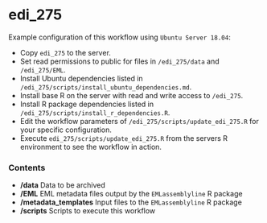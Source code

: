 # edi_275

Example configuration of this workflow using `Ubuntu Server 18.04`:

* Copy `edi_275` to the server.
* Set read permissions to public for files in `/edi_275/data` and `/edi_275/EML`.
* Install Ubuntu dependencies listed in `/edi_275/scripts/install_ubuntu_dependencies.md`.
* Install base R on the server with read and write access to `/edi_275`.
* Install R package dependencies listed in `/edi_275/scripts/install_r_dependencies.R`.
* Edit the workflow parameters of `/edi_275/scripts/update_edi_275.R` for your specific configuration.
* Execute `edi_275/scripts/update_edi_275.R` from the servers R environment to see the workflow in action.

### Contents

* __/data__ Data to be archived
* __/EML__ EML metadata files output by the `EMLassemblyline` R package
* __/metadata_templates__ Input files to the `EMLassemblyline` R package
* __/scripts__ Scripts to execute this workflow
